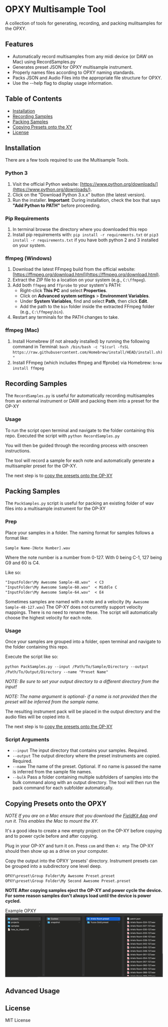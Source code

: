 # OPXY Multisample Tool

A collection of tools for generating, recording, and packing mulitsamples for the OPXY.

## Features

- Automatically record multisamples from any midi device (or DAW on Mac) using RecordSamples.py
- Generates preset JSON for OPXY multisample instrument.
- Properly names files according to OPXY naming standards.
- Packs JSON and Audio Files into the appropriate file structure for OPXY.
- Use the --help flag to display usage information.

## Table of Contents

- [Installation](#installation)
- [Recording Samples](#recording-samples)
- [Packing Samples](#packing-samples)
- [Copying Presets onto the XY](#copying-presets-onto-the-opxy)
- [License](#license)

## Installation

There are a few tools required to use the Multisample Tools.

### Python 3 

1. Visit the official Python website: [https://www.python.org/downloads/](https://www.python.org/downloads/).
2. Click on the "Download Python 3.x.x" button (the latest version).
3. Run the installer. **Important**: During installation, check the box that says **"Add Python to PATH"** before proceeding.

### Pip Requirements
1. In terminal browse the directory where you downloaded this repo
2. Install pip requirements with: `pip install -r requirements.txt` or `pip3 install -r requirements.txt` if you have both python 2 and 3 installed on your system.

### ffmpeg (Windows)

1. Download the latest FFmpeg build from the official website: [https://ffmpeg.org/download.html](https://ffmpeg.org/download.html).
2. Extract the ZIP file to a location on your system (e.g., `C:\ffmpeg`).
3. Add both `ffmpeg` and `ffprobe` to your system's PATH:
   - Right-click **This PC** and select **Properties**.
   - Click on **Advanced system settings** > **Environment Variables**.
   - Under **System Variables**, find and select **Path**, then click **Edit**.
   - Add the path to the `bin` folder inside the extracted FFmpeg folder (e.g., `C:\ffmpeg\bin`).
4. Restart any terminals for the PATH changes to take.

### ffmpeg (Mac)

1. Install Homebrew (if not already installed) by running the following command in Terminal:
   `bash /bin/bash -c "$(curl -fsSL https://raw.githubusercontent.com/Homebrew/install/HEAD/install.sh)"`
2. Install FFmpeg (which includes ffmpeg and ffprobe) via Homebrew:
    `brew install ffmpeg`


## Recording Samples

The `RecordSamples.py` is useful for automatically recording multisamples from an external instrument or DAW and packing them into a preset for the OP-XY

### Usage

To run the script open terminal and navigate to the folder containing this repo. Executed the script with `python RecordSamples.py`

You will then be guided through the recording process with onscreen instructions.

The tool will record a sample for each note and automatically generate a multisampler preset for the OP-XY.

The next step is to [copy the presets onto the OP-XY](#copying-presets-onto-the-opxy)

## Packing Samples

The `PackSamples.py` script is useful for packing an existing folder of wav files into a multisample instrument for the OP-XY

### Prep
Place your samples in a folder. The naming format for samples follows a format like:

`Sample Name-[Note Number].wav`

Where the note number is a number from 0-127. With 0 being C-1, 127 being G9 and 60 is C4.

Like so:

```
"InputFolder\My Awesome Sample-48.wav"  < C3
"InputFolder\My Awesome Sample-60.wav"  < Middle C
"InputFolder\My Awesome Sample-64.wav"  < E4
```

Sometimes samples are named with a note and a velocity (`My Awesome Sample-48-127.wav`) 
The OP-XY does not currently support velocity mappings.
There is no need to rename these. The script will automatically choose the highest velocity for each note.

### Usage

Once your samples are grouped into a folder, open terminal and navigate to the folder containing this repo. 

Execute the script like so:

`python PackSamples.py --input /Path/To/Sample/Directory --output /Path/To/Output/Directory --name "Preset Name"`

_NOTE: Be sure to set your output directory to a different directory from the input!_

_NOTE: The name argument is optional- if a name is not provided then the preset will be inferred from the sample name._

The resulting instrument pack will be placed in the output directory and the audio files will be copied into it.

The next step is to [copy the presets onto the OP-XY](#copying-presets-onto-the-opxy)

### Script Arguments

- `--input` The input directory that contains your samples. Required.
- `--output` The output directory where the preset instruments are copied. Required.
- `--name` The name of the preset. Optional. If no name is passed the name is inferred from the sample file names.
- `--bulk` Pass a folder containing multiple subfolders of samples into the bulk command along with an output directory.
The tool will then run the pack command for each subfolder automatically.

## Copying Presets onto the OPXY

_NOTE If you are on a Mac ensure that you download the [FieldKit App](https://teenage.engineering/guides/fieldkit) and run it. This enables the Mac to mount the XY._

It's a good idea to create a new empty project on the OP-XY before copying and to power cycle before and after copying.

Plug in your OP-XY and turn it on. Press `com` and then `4: mtp`
The OP-XY should then show up as a drive on your computer.

Copy the output into the OPXY 'presets' directory.
Instrument presets can be grouped into a subdirectory one level deep.

```
OPXY\preset\Group Folder\My Awesome Preset.preset
OPXY\preset\Group Folder\My Second Awesome Preset.preset
```

**NOTE After copying samples eject the OP-XY and power cycle the device. For some reason samples don't always load until the device is power cycled.**

Example OPXY
![Output Example](imgs/output.png)

## Advanced Usage



## License

MIT License